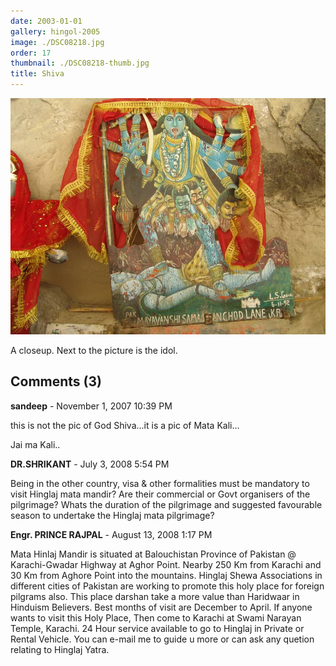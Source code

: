```yaml
---
date: 2003-01-01
gallery: hingol-2005
image: ./DSC08218.jpg
order: 17
thumbnail: ./DSC08218-thumb.jpg
title: Shiva
---
```


![Shiva](./DSC08218.jpg)

A closeup. Next to the picture is the idol.

<div id="comments">

## Comments (3)

<div id="comment">

**sandeep** - November  1, 2007 10:39 PM

this is not the pic of God Shiva...it is a pic of Mata Kali...

Jai ma Kali..

</div>

<div id="comment">

**DR.SHRIKANT** - July  3, 2008  5:54 PM

Being in the other country, visa & other formalities must be mandatory to visit Hinglaj mata mandir? Are their commercial or Govt organisers of the pilgrimage? Whats the duration of the pilgrimage and suggested favourable season to undertake the Hinglaj mata pilgrimage?

</div>

<div id="comment">

**Engr. PRINCE RAJPAL** - August 13, 2008  1:17 PM

Mata Hinlaj Mandir is situated at Balouchistan Province of Pakistan @ Karachi-Gwadar Highway at Aghor Point. Nearby 250 Km from Karachi and 30 Km from Aghore Point into the mountains. Hinglaj Shewa Associations in different cities of Pakistan are working to promote this holy place for foreign pilgrams also. This place darshan take a more value than Haridwaar in Hinduism Believers. Best months of visit are December to April. If anyone wants to visit this Holy Place, Then come to Karachi at Swami Narayan Temple, Karachi. 24 Hour service available to go to Hinglaj in Private or Rental Vehicle. You can e-mail me to guide u more or can ask any quetion relating to Hinglaj Yatra.

</div>

</div>